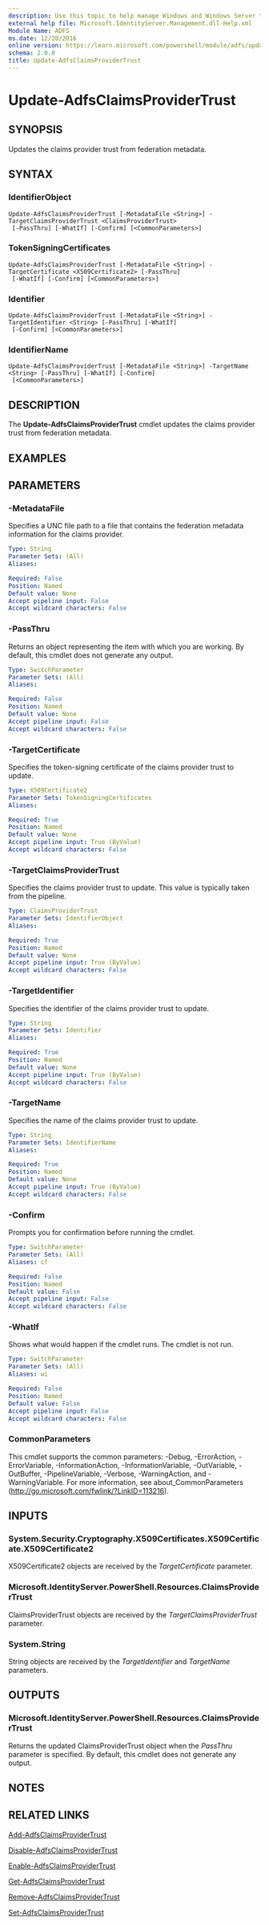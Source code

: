 ```yaml
---
description: Use this topic to help manage Windows and Windows Server technologies with Windows PowerShell.
external help file: Microsoft.IdentityServer.Management.dll-Help.xml
Module Name: ADFS
ms.date: 12/20/2016
online version: https://learn.microsoft.com/powershell/module/adfs/update-adfsclaimsprovidertrust?view=windowsserver2019-ps&wt.mc_id=ps-gethelp
schema: 2.0.0
title: Update-AdfsClaimsProviderTrust
---
```


# Update-AdfsClaimsProviderTrust

## SYNOPSIS
Updates the claims provider trust from federation metadata.

## SYNTAX

### IdentifierObject
```
Update-AdfsClaimsProviderTrust [-MetadataFile <String>] -TargetClaimsProviderTrust <ClaimsProviderTrust>
 [-PassThru] [-WhatIf] [-Confirm] [<CommonParameters>]
```

### TokenSigningCertificates
```
Update-AdfsClaimsProviderTrust [-MetadataFile <String>] -TargetCertificate <X509Certificate2> [-PassThru]
 [-WhatIf] [-Confirm] [<CommonParameters>]
```

### Identifier
```
Update-AdfsClaimsProviderTrust [-MetadataFile <String>] -TargetIdentifier <String> [-PassThru] [-WhatIf]
 [-Confirm] [<CommonParameters>]
```

### IdentifierName
```
Update-AdfsClaimsProviderTrust [-MetadataFile <String>] -TargetName <String> [-PassThru] [-WhatIf] [-Confirm]
 [<CommonParameters>]
```

## DESCRIPTION
The **Update-AdfsClaimsProviderTrust** cmdlet updates the claims provider trust from federation metadata.

## EXAMPLES

## PARAMETERS

### -MetadataFile
Specifies a UNC file path to a file that contains the federation metadata information for the claims provider.

```yaml
Type: String
Parameter Sets: (All)
Aliases: 

Required: False
Position: Named
Default value: None
Accept pipeline input: False
Accept wildcard characters: False
```

### -PassThru
Returns an object representing the item with which you are working.
By default, this cmdlet does not generate any output.

```yaml
Type: SwitchParameter
Parameter Sets: (All)
Aliases: 

Required: False
Position: Named
Default value: None
Accept pipeline input: False
Accept wildcard characters: False
```

### -TargetCertificate
Specifies the token-signing certificate of the claims provider trust to update.

```yaml
Type: X509Certificate2
Parameter Sets: TokenSigningCertificates
Aliases: 

Required: True
Position: Named
Default value: None
Accept pipeline input: True (ByValue)
Accept wildcard characters: False
```

### -TargetClaimsProviderTrust
Specifies the claims provider trust to update.
This value is typically taken from the pipeline.

```yaml
Type: ClaimsProviderTrust
Parameter Sets: IdentifierObject
Aliases: 

Required: True
Position: Named
Default value: None
Accept pipeline input: True (ByValue)
Accept wildcard characters: False
```

### -TargetIdentifier
Specifies the identifier of the claims provider trust to update.

```yaml
Type: String
Parameter Sets: Identifier
Aliases: 

Required: True
Position: Named
Default value: None
Accept pipeline input: True (ByValue)
Accept wildcard characters: False
```

### -TargetName
Specifies the name of the claims provider trust to update.

```yaml
Type: String
Parameter Sets: IdentifierName
Aliases: 

Required: True
Position: Named
Default value: None
Accept pipeline input: True (ByValue)
Accept wildcard characters: False
```

### -Confirm
Prompts you for confirmation before running the cmdlet.

```yaml
Type: SwitchParameter
Parameter Sets: (All)
Aliases: cf

Required: False
Position: Named
Default value: False
Accept pipeline input: False
Accept wildcard characters: False
```

### -WhatIf
Shows what would happen if the cmdlet runs.
The cmdlet is not run.

```yaml
Type: SwitchParameter
Parameter Sets: (All)
Aliases: wi

Required: False
Position: Named
Default value: False
Accept pipeline input: False
Accept wildcard characters: False
```

### CommonParameters
This cmdlet supports the common parameters: -Debug, -ErrorAction, -ErrorVariable, -InformationAction, -InformationVariable, -OutVariable, -OutBuffer, -PipelineVariable, -Verbose, -WarningAction, and -WarningVariable. For more information, see about_CommonParameters (http://go.microsoft.com/fwlink/?LinkID=113216).

## INPUTS

### System.Security.Cryptography.X509Certificates.X509Certificate.X509Certificate2

X509Certificate2 objects are received by the *TargetCertificate* parameter.

### Microsoft.IdentityServer.PowerShell.Resources.ClaimsProviderTrust

ClaimsProviderTrust objects are received by the *TargetClaimsProviderTrust* parameter.

### System.String

String objects are received by the *TargetIdentifier* and *TargetName* parameters.

## OUTPUTS

### Microsoft.IdentityServer.PowerShell.Resources.ClaimsProviderTrust

Returns the updated ClaimsProviderTrust object when the *PassThru* parameter is specified. By default, this cmdlet does not generate any output.

## NOTES

## RELATED LINKS

[Add-AdfsClaimsProviderTrust](./Add-AdfsClaimsProviderTrust.md)

[Disable-AdfsClaimsProviderTrust](./Disable-AdfsClaimsProviderTrust.md)

[Enable-AdfsClaimsProviderTrust](./Enable-AdfsClaimsProviderTrust.md)

[Get-AdfsClaimsProviderTrust](./Get-AdfsClaimsProviderTrust.md)

[Remove-AdfsClaimsProviderTrust](./Remove-AdfsClaimsProviderTrust.md)

[Set-AdfsClaimsProviderTrust](./Set-AdfsClaimsProviderTrust.md)

